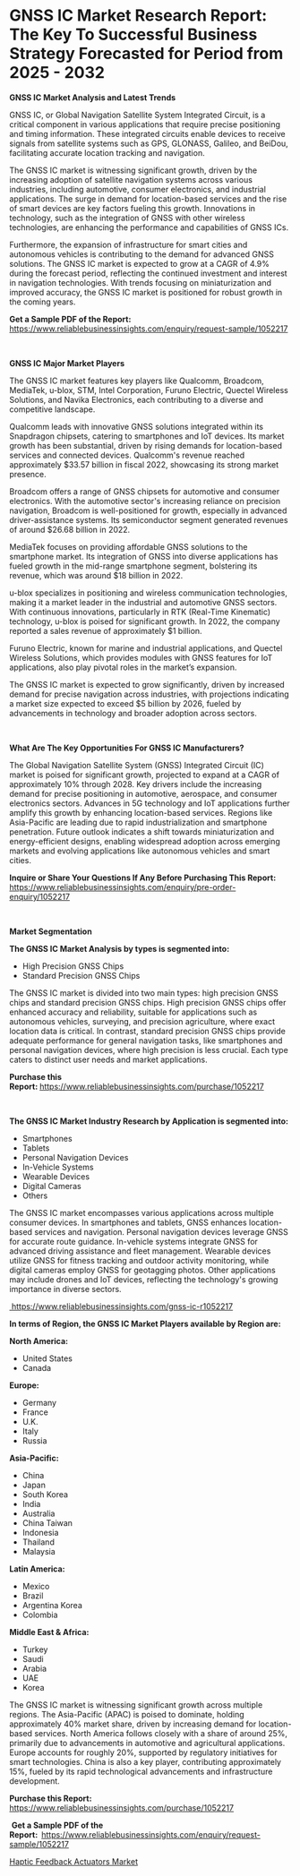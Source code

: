 <p><h1>GNSS IC Market Research Report: The Key To Successful Business Strategy Forecasted for Period from 2025 - 2032</h1></p><p><strong>GNSS IC Market Analysis and Latest Trends</strong></p>
<p><p>GNSS IC, or Global Navigation Satellite System Integrated Circuit, is a critical component in various applications that require precise positioning and timing information. These integrated circuits enable devices to receive signals from satellite systems such as GPS, GLONASS, Galileo, and BeiDou, facilitating accurate location tracking and navigation.</p><p>The GNSS IC market is witnessing significant growth, driven by the increasing adoption of satellite navigation systems across various industries, including automotive, consumer electronics, and industrial applications. The surge in demand for location-based services and the rise of smart devices are key factors fueling this growth. Innovations in technology, such as the integration of GNSS with other wireless technologies, are enhancing the performance and capabilities of GNSS ICs.</p><p>Furthermore, the expansion of infrastructure for smart cities and autonomous vehicles is contributing to the demand for advanced GNSS solutions. The GNSS IC market is expected to grow at a CAGR of 4.9% during the forecast period, reflecting the continued investment and interest in navigation technologies. With trends focusing on miniaturization and improved accuracy, the GNSS IC market is positioned for robust growth in the coming years.</p></p>
<p><strong>Get a Sample PDF of the Report:&nbsp;</strong> <a href="https://www.reliablebusinessinsights.com/enquiry/request-sample/1052217?utm_campaign=2306&utm_medium=2&utm_source=Github&utm_content=ia&utm_term=06042025&utm_id=gnss-ic">https://www.reliablebusinessinsights.com/enquiry/request-sample/1052217</a></p>
<p>&nbsp;</p>
<p><strong>GNSS IC Major Market Players</strong></p>
<p><p>The GNSS IC market features key players like Qualcomm, Broadcom, MediaTek, u-blox, STM, Intel Corporation, Furuno Electric, Quectel Wireless Solutions, and Navika Electronics, each contributing to a diverse and competitive landscape.</p><p>Qualcomm leads with innovative GNSS solutions integrated within its Snapdragon chipsets, catering to smartphones and IoT devices. Its market growth has been substantial, driven by rising demands for location-based services and connected devices. Qualcomm's revenue reached approximately $33.57 billion in fiscal 2022, showcasing its strong market presence.</p><p>Broadcom offers a range of GNSS chipsets for automotive and consumer electronics. With the automotive sector's increasing reliance on precision navigation, Broadcom is well-positioned for growth, especially in advanced driver-assistance systems. Its semiconductor segment generated revenues of around $26.68 billion in 2022.</p><p>MediaTek focuses on providing affordable GNSS solutions to the smartphone market. Its integration of GNSS into diverse applications has fueled growth in the mid-range smartphone segment, bolstering its revenue, which was around $18 billion in 2022.</p><p>u-blox specializes in positioning and wireless communication technologies, making it a market leader in the industrial and automotive GNSS sectors. With continuous innovations, particularly in RTK (Real-Time Kinematic) technology, u-blox is poised for significant growth. In 2022, the company reported a sales revenue of approximately $1 billion.</p><p>Furuno Electric, known for marine and industrial applications, and Quectel Wireless Solutions, which provides modules with GNSS features for IoT applications, also play pivotal roles in the market’s expansion.</p><p>The GNSS IC market is expected to grow significantly, driven by increased demand for precise navigation across industries, with projections indicating a market size expected to exceed $5 billion by 2026, fueled by advancements in technology and broader adoption across sectors.</p></p>
<p>&nbsp;</p>
<p><strong>What Are The Key Opportunities For GNSS IC Manufacturers?</strong></p>
<p><p>The Global Navigation Satellite System (GNSS) Integrated Circuit (IC) market is poised for significant growth, projected to expand at a CAGR of approximately 10% through 2028. Key drivers include the increasing demand for precise positioning in automotive, aerospace, and consumer electronics sectors. Advances in 5G technology and IoT applications further amplify this growth by enhancing location-based services. Regions like Asia-Pacific are leading due to rapid industrialization and smartphone penetration. Future outlook indicates a shift towards miniaturization and energy-efficient designs, enabling widespread adoption across emerging markets and evolving applications like autonomous vehicles and smart cities.</p></p>
<p><strong>Inquire or Share Your Questions If Any Before Purchasing This Report:</strong> <a href="https://www.reliablebusinessinsights.com/enquiry/pre-order-enquiry/1052217?utm_campaign=2306&utm_medium=2&utm_source=Github&utm_content=ia&utm_term=06042025&utm_id=gnss-ic">https://www.reliablebusinessinsights.com/enquiry/pre-order-enquiry/1052217</a></p>
<p>&nbsp;</p>
<p><strong>Market Segmentation</strong></p>
<p><strong>The GNSS IC Market Analysis by types is segmented into:</strong></p>
<p><ul><li>High Precision GNSS Chips</li><li>Standard Precision GNSS Chips</li></ul></p>
<p><p>The GNSS IC market is divided into two main types: high precision GNSS chips and standard precision GNSS chips. High precision GNSS chips offer enhanced accuracy and reliability, suitable for applications such as autonomous vehicles, surveying, and precision agriculture, where exact location data is critical. In contrast, standard precision GNSS chips provide adequate performance for general navigation tasks, like smartphones and personal navigation devices, where high precision is less crucial. Each type caters to distinct user needs and market applications.</p></p>
<p><strong>Purchase this Report:&nbsp;</strong><a href="https://www.reliablebusinessinsights.com/purchase/1052217?utm_campaign=2306&utm_medium=2&utm_source=Github&utm_content=ia&utm_term=06042025&utm_id=gnss-ic">https://www.reliablebusinessinsights.com/purchase/1052217</a></p>
<p>&nbsp;</p>
<p><strong>The GNSS IC Market Industry Research by Application is segmented into:</strong></p>
<p><ul><li>Smartphones</li><li>Tablets</li><li>Personal Navigation Devices</li><li>In-Vehicle Systems</li><li>Wearable Devices</li><li>Digital Cameras</li><li>Others</li></ul></p>
<p><p>The GNSS IC market encompasses various applications across multiple consumer devices. In smartphones and tablets, GNSS enhances location-based services and navigation. Personal navigation devices leverage GNSS for accurate route guidance. In-vehicle systems integrate GNSS for advanced driving assistance and fleet management. Wearable devices utilize GNSS for fitness tracking and outdoor activity monitoring, while digital cameras employ GNSS for geotagging photos. Other applications may include drones and IoT devices, reflecting the technology's growing importance in diverse sectors.</p></p>
<p><a href="https://www.reliablebusinessinsights.com/gnss-ic-r1052217?utm_campaign=2306&utm_medium=2&utm_source=Github&utm_content=ia&utm_term=06042025&utm_id=gnss-ic">&nbsp;https://www.reliablebusinessinsights.com/gnss-ic-r1052217</a></p>
<p><strong>In terms of Region, the GNSS IC Market Players available by Region are:</strong></p>
<p>
    <p> <strong> North America: </strong>
        <ul>
            <li>United States</li>
            <li>Canada</li>
        </ul>
        </p> 
    <p> <strong> Europe: </strong>
        <ul>
            <li>Germany</li>
            <li>France</li>
            <li>U.K.</li>
            <li>Italy</li>
            <li>Russia</li>
        </ul>
        </p> 
    <p> <strong> Asia-Pacific: </strong>
        <ul>
            <li>China</li>
            <li>Japan</li>
            <li>South Korea</li>
            <li>India</li>
            <li>Australia</li>
            <li>China Taiwan</li>
            <li>Indonesia</li>
            <li>Thailand</li>
            <li>Malaysia</li>
        </ul>
        </p> 
    <p> <strong> Latin America: </strong>
        <ul>
            <li>Mexico</li>
            <li>Brazil</li>
            <li>Argentina Korea</li>
            <li>Colombia</li>
        </ul>
        </p> 
    <p> <strong> Middle East & Africa: </strong>
        <ul>
            <li>Turkey</li>
            <li>Saudi</li>
            <li>Arabia</li>
            <li>UAE</li>
            <li>Korea</li>
        </ul>
    </p>
    </p>
<p><p>The GNSS IC market is witnessing significant growth across multiple regions. The Asia-Pacific (APAC) is poised to dominate, holding approximately 40% market share, driven by increasing demand for location-based services. North America follows closely with a share of around 25%, primarily due to advancements in automotive and agricultural applications. Europe accounts for roughly 20%, supported by regulatory initiatives for smart technologies. China is also a key player, contributing approximately 15%, fueled by its rapid technological advancements and infrastructure development.</p></p>
<p><strong>Purchase this Report: </strong><a href="https://www.reliablebusinessinsights.com/purchase/1052217?utm_campaign=2306&utm_medium=2&utm_source=Github&utm_content=ia&utm_term=06042025&utm_id=gnss-ic">https://www.reliablebusinessinsights.com/purchase/1052217</a></p>
<p>&nbsp;<strong>Get a Sample PDF of the Report:&nbsp;&nbsp;</strong><a href="https://www.reliablebusinessinsights.com/enquiry/request-sample/1052217?utm_campaign=2306&utm_medium=2&utm_source=Github&utm_content=ia&utm_term=06042025&utm_id=gnss-ic">https://www.reliablebusinessinsights.com/enquiry/request-sample/1052217</a></p>
<p><strong></strong></p>
<p><p><a href="https://github.com/comasnickie/Market-Research-Report-List-1/blob/main/haptic-feedback-actuators-market.md?utm_campaign=2306&utm_medium=2&utm_source=Github&utm_content=ia&utm_term=06042025&utm_id=gnss-ic">Haptic Feedback Actuators Market</a></p></p>